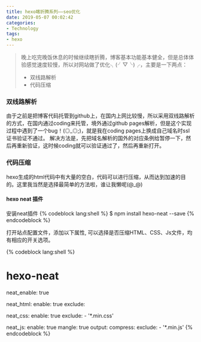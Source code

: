 ```yaml
---
title: hexo瞎折腾系列——seo优化
date: 2019-05-07 00:02:42
categories: 
- Technology
tags:
- hexo
---
```


> 晚上吃完晚饭休息的时候继续瞎折腾，博客基本功能基本健全，但是总体体验感觉速度较慢，所以对网站做了优化╮(╯▽╰)╭，主要是一下两点：
> - 双线路解析
> - 代码压缩

<!-- more -->

### 双线路解析
由于之前是把博客代码托管到github上，在国内上网比较慢，所以采用双线路解析的方式，在国内通过coding来托管，境外通过github pages解析，但是这个实现过程中遇到了一个bug！(◎_◎;)，就是我在coding pages上换成自己域名时ssl证书验证不通过。
解决方法是，先把域名解析的国外的对应条例给暂停一下，然后再重新验证，这时候coding就可以验证通过了，然后再重新打开。

### 代码压缩

hexo生成的html代码中有大量的空白，代码可以进行压缩，从而达到加速的目的。这里我当然是选择最简单的方法啦，谁让我懒呢(@_@)

#### hexo neat 插件

安装neat插件
{% codeblock lang:shell %}
$ npm install hexo-neat --save
{% endcodeblock %}

打开站点配置文件，添加以下属性, 可以选择是否压缩HTML、CSS、Js文件，均有相应的开关选项。

{% codeblock lang:shell %}
# hexo-neat

neat_enable: true

neat_html:
  enable: true
  exclude:
  
neat_css:
  enable: true
  exclude:
    - '*.min.css'

neat_js:
  enable: true
  mangle: true
  output:
  compress:
  exclude:
    - '*.min.js'
{% endcodeblock %}